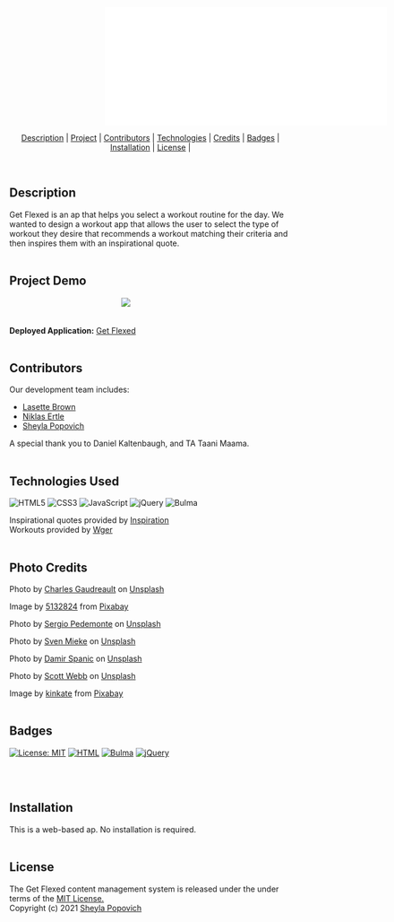 <img align="center" src="assets\images\text-font.png" width="760" height="210" style="margin-left: 170px"/>

<p align="center">
<a href="#description">Description</a> |
<a href="#project-demo">Project</a> |
<a href="#contributors">Contributors</a> |
<a href="#technologies-used">Technologies</a> |
<a href="#photo-credits">Credits</a> |
<a href="#badges">Badges</a> |
<a href="#installation">Installation</a> |
<a href="#license">License</a> |
</p>
<br>

## **Description**

Get Flexed is an ap that helps you select a workout routine for the day. We wanted to design a workout app that allows the user to select the type of workout they desire that recommends a workout matching their criteria and then inspires them with an inspirational quote.
<br>
<br>

## **Project Demo**

<img style="margin-left: 200px" src="assets\images\get-flex-demo.gif">
<br>
<br>

**Deployed Application:** [Get Flexed](https://sheylapopovich.github.io/get-flexed/)
<br>
<br>

## **Contributors**

Our development team includes:

- [Lasette Brown](https://github.com/LasetteBrown)
- [Niklas Ertle](https://github.com/niklasertle)
- [Sheyla Popovich](https://github.com/SheylaPopovich)

A special thank you to Daniel Kaltenbaugh, and TA Taani Maama.
<br>
<br>

## **Technologies Used**

![HTML5](https://img.shields.io/static/v1?style=for-the-badge&message=HTML5&color=E34F26&logo=HTML5&logoColor=FFFFFF&label=)
![CSS3](https://img.shields.io/static/v1?style=for-the-badge&message=CSS3&color=1572B6&logo=CSS3&logoColor=FFFFFF&label=)
![JavaScript](https://img.shields.io/static/v1?style=for-the-badge&message=JavaScript&color=222222&logo=JavaScript&logoColor=F7DF1E&label=)
![jQuery](https://img.shields.io/static/v1?style=for-the-badge&message=jQuery&color=0769AD&logo=jQuery&logoColor=FFFFFF&label=)
![Bulma](https://img.shields.io/static/v1?style=for-the-badge&message=Bulma&color=222222&logo=Bulma&logoColor=00D1B2&label=)

Inspirational quotes provided by [Inspiration](https://inspiration.goprogram.ai/docs/)
<br>
Workouts provided by [Wger](https://wger.de/en/software/api)
<br>
<br>

## **Photo Credits**

Photo by <a href="https://unsplash.com/@dcdg?utm_source=unsplash&utm_medium=referral&utm_content=creditCopyText">Charles Gaudreault</a> on <a href="https://unsplash.com/@dcdg?utm_source=unsplash&utm_medium=referral&utm_content=creditCopyText">Unsplash</a>

Image by <a href="https://pixabay.com/users/5132824-5132824/?utm_source=link-attribution&amp;utm_medium=referral&amp;utm_campaign=image&amp;utm_content=2264825">5132824</a> from <a href="https://pixabay.com/?utm_source=link-attribution&amp;utm_medium=referral&amp;utm_campaign=image&amp;utm_content=2264825">Pixabay</a>

Photo by <a href="https://unsplash.com/@yourhousefitness?utm_source=unsplash&utm_medium=referral&utm_content=creditCopyText">Sergio Pedemonte</a> on <a href="https://unsplash.com/s/photos/lunges?utm_source=unsplash&utm_medium=referral&utm_content=creditCopyText">Unsplash</a>

Photo by <a href="https://unsplash.com/@sxoxm?utm_source=unsplash&utm_medium=referral&utm_content=creditCopyText">Sven Mieke</a> on <a href="https://unsplash.com/s/photos/workout-back?utm_source=unsplash&utm_medium=referral&utm_content=creditCopyText">Unsplash</a>

Photo by <a href="https://unsplash.com/@spanic?utm_source=unsplash&utm_medium=referral&utm_content=creditCopyText">Damir Spanic</a> on <a href="https://unsplash.com/s/photos/workout-weights?utm_source=unsplash&utm_medium=referral&utm_content=creditCopyText">Unsplash</a>

Photo by <a href="https://unsplash.com/@scottwebb?utm_source=unsplash&utm_medium=referral&utm_content=creditCopyText">Scott Webb</a> on <a href="https://unsplash.com/s/photos/shoulders?utm_source=unsplash&utm_medium=referral&utm_content=creditCopyText">Unsplash</a>

Image by <a href="https://pixabay.com/users/kinkate-4384506/?utm_source=link-attribution&amp;utm_medium=referral&amp;utm_campaign=image&amp;utm_content=2343558">kinkate</a> from <a href="https://pixabay.com/?utm_source=link-attribution&amp;utm_medium=referral&amp;utm_campaign=image&amp;utm_content=2343558">Pixabay</a>
<br>
<br>

## **Badges**

[![License: MIT](https://img.shields.io/badge/license-MIT-green.svg)](https://opensource.org/licenses/MIT)
[![HTML](https://img.shields.io/badge/HTML-30%-yellow.svg)](https://www.w3schools.com/html/html_intro.asp)
[![Bulma](https://img.shields.io/badge/Bulma-30%-aqua.svg)](https://bulma.io/)
[![jQuery](https://img.shields.io/badge/jQuery-30%-blue.svg)](https://api.jquery.com/)

<br>
<br>

## **Installation**

This is a web-based ap. No installation is required.
<br>
<br>

## **License**

The Get Flexed content management system is released under the under terms of the [MIT License.](https://github.com/SheylaPopovich/get-flexed/blob/main/LICENSE)
<br>Copyright (c) 2021 [Sheyla Popovich](https://github.com/SheylaPopovich)
<br>

<p align="center">
